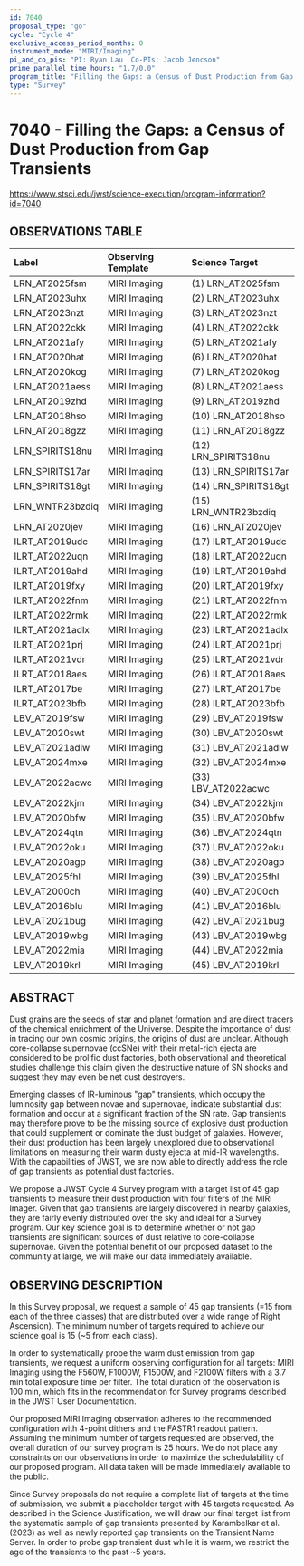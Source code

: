 ```yaml
---
id: 7040
proposal_type: "go"
cycle: "Cycle 4"
exclusive_access_period_months: 0
instrument_mode: "MIRI/Imaging"
pi_and_co_pis: "PI: Ryan Lau  Co-PIs: Jacob Jencson"
prime_parallel_time_hours: "1.7/0.0"
program_title: "Filling the Gaps: a Census of Dust Production from Gap Transients"
type: "Survey"
---
```

# 7040 - Filling the Gaps: a Census of Dust Production from Gap Transients
https://www.stsci.edu/jwst/science-execution/program-information?id=7040
## OBSERVATIONS TABLE
| Label             | Observing Template | Science Target        |
| :---------------- | :----------------- | :-------------------- |
| LRN_AT2025fsm     | MIRI Imaging       | (1) LRN_AT2025fsm     |
| LRN_AT2023uhx     | MIRI Imaging       | (2) LRN_AT2023uhx     |
| LRN_AT2023nzt     | MIRI Imaging       | (3) LRN_AT2023nzt     |
| LRN_AT2022ckk     | MIRI Imaging       | (4) LRN_AT2022ckk     |
| LRN_AT2021afy     | MIRI Imaging       | (5) LRN_AT2021afy     |
| LRN_AT2020hat     | MIRI Imaging       | (6) LRN_AT2020hat     |
| LRN_AT2020kog     | MIRI Imaging       | (7) LRN_AT2020kog     |
| LRN_AT2021aess    | MIRI Imaging       | (8) LRN_AT2021aess    |
| LRN_AT2019zhd     | MIRI Imaging       | (9) LRN_AT2019zhd     |
| LRN_AT2018hso     | MIRI Imaging       | (10) LRN_AT2018hso    |
| LRN_AT2018gzz     | MIRI Imaging       | (11) LRN_AT2018gzz    |
| LRN_SPIRITS18nu   | MIRI Imaging       | (12) LRN_SPIRITS18nu  |
| LRN_SPIRITS17ar   | MIRI Imaging       | (13) LRN_SPIRITS17ar  |
| LRN_SPIRITS18gt   | MIRI Imaging       | (14) LRN_SPIRITS18gt  |
| LRN_WNTR23bzdiq   | MIRI Imaging       | (15) LRN_WNTR23bzdiq  |
| LRN_AT2020jev     | MIRI Imaging       | (16) LRN_AT2020jev    |
| ILRT_AT2019udc    | MIRI Imaging       | (17) ILRT_AT2019udc   |
| ILRT_AT2022uqn    | MIRI Imaging       | (18) ILRT_AT2022uqn   |
| ILRT_AT2019ahd    | MIRI Imaging       | (19) ILRT_AT2019ahd   |
| ILRT_AT2019fxy    | MIRI Imaging       | (20) ILRT_AT2019fxy   |
| ILRT_AT2022fnm    | MIRI Imaging       | (21) ILRT_AT2022fnm   |
| ILRT_AT2022rmk    | MIRI Imaging       | (22) ILRT_AT2022rmk   |
| ILRT_AT2021adlx   | MIRI Imaging       | (23) ILRT_AT2021adlx  |
| ILRT_AT2021prj    | MIRI Imaging       | (24) ILRT_AT2021prj   |
| ILRT_AT2021vdr    | MIRI Imaging       | (25) ILRT_AT2021vdr   |
| ILRT_AT2018aes    | MIRI Imaging       | (26) ILRT_AT2018aes   |
| ILRT_AT2017be     | MIRI Imaging       | (27) ILRT_AT2017be    |
| ILRT_AT2023bfb    | MIRI Imaging       | (28) ILRT_AT2023bfb   |
| LBV_AT2019fsw     | MIRI Imaging       | (29) LBV_AT2019fsw    |
| LBV_AT2020swt     | MIRI Imaging       | (30) LBV_AT2020swt    |
| LBV_AT2021adlw    | MIRI Imaging       | (31) LBV_AT2021adlw   |
| LBV_AT2024mxe     | MIRI Imaging       | (32) LBV_AT2024mxe    |
| LBV_AT2022acwc    | MIRI Imaging       | (33) LBV_AT2022acwc   |
| LBV_AT2022kjm     | MIRI Imaging       | (34) LBV_AT2022kjm    |
| LBV_AT2020bfw     | MIRI Imaging       | (35) LBV_AT2020bfw    |
| LBV_AT2024qtn     | MIRI Imaging       | (36) LBV_AT2024qtn    |
| LBV_AT2022oku     | MIRI Imaging       | (37) LBV_AT2022oku    |
| LBV_AT2020agp     | MIRI Imaging       | (38) LBV_AT2020agp    |
| LBV_AT2025fhl     | MIRI Imaging       | (39) LBV_AT2025fhl    |
| LBV_AT2000ch      | MIRI Imaging       | (40) LBV_AT2000ch     |
| LBV_AT2016blu     | MIRI Imaging       | (41) LBV_AT2016blu    |
| LBV_AT2021bug     | MIRI Imaging       | (42) LBV_AT2021bug    |
| LBV_AT2019wbg     | MIRI Imaging       | (43) LBV_AT2019wbg    |
| LBV_AT2022mia     | MIRI Imaging       | (44) LBV_AT2022mia    |
| LBV_AT2019krl     | MIRI Imaging       | (45) LBV_AT2019krl    |

## ABSTRACT

Dust grains are the seeds of star and planet formation and are direct tracers of the chemical enrichment of the Universe. Despite the importance of dust in tracing our own cosmic origins, the origins of dust are unclear. Although core-collapse supernovae (ccSNe) with their metal-rich ejecta are considered to be prolific dust factories, both observational and theoretical studies challenge this claim given the destructive nature of SN shocks and suggest they may even be net dust destroyers.

Emerging classes of IR-luminous "gap" transients, which occupy the luminosity gap between novae and supernovae, indicate substantial dust formation and occur at a significant fraction of the SN rate. Gap transients may therefore prove to be the missing source of explosive dust production that could supplement or dominate the dust budget of galaxies. However, their dust production has been largely unexplored due to observational limitations on measuring their warm dusty ejecta at mid-IR wavelengths. With the capabilities of JWST, we are now able to directly address the role of gap transients as potential dust factories.

We propose a JWST Cycle 4 Survey program with a target list of 45 gap transients to measure their dust production with four filters of the MIRI Imager. Given that gap transients are largely discovered in nearby galaxies, they are fairly evenly distributed over the sky and ideal for a Survey program. Our key science goal is to determine whether or not gap transients are significant sources of dust relative to core-collapse supernovae. Given the potential benefit of our proposed dataset to the community at large, we will make our data immediately available.

## OBSERVING DESCRIPTION

In this Survey proposal, we request a sample of 45 gap transients (=15 from each of the three classes) that are distributed over a wide range of Right Ascension). The minimum number of targets required to achieve our science goal is 15 (~5 from each class).

In order to systematically probe the warm dust emission from gap transients, we request a uniform observing configuration for all targets: MIRI Imaging using the F560W, F1000W, F1500W, and F2100W filters with a 3.7 min total exposure time per filter. The total duration of the observation is 100 min, which fits in the recommendation for Survey programs described in the JWST User Documentation.

Our proposed MIRI Imaging observation adheres to the recommended configuration with 4-point dithers and the FASTR1 readout pattern. Assuming the minimum number of targets requested are observed, the overall duration of our survey program is 25 hours. We do not place any constraints on our observations in order to maximize the schedulability of our proposed program. All data taken will be made immediately available to the public.

Since Survey proposals do not require a complete list of targets at the time of submission, we submit a placeholder target with 45 targets requested. As described in the Science Justification, we will draw our final target list from the systematic sample of gap transients presented by Karambelkar et al. (2023) as well as newly reported gap transients on the Transient Name Server. In order to probe gap transient dust while it is warm, we restrict the age of the transients to the past ~5 years.